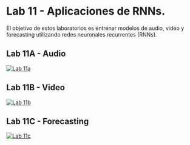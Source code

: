 # Lab 11 - Aplicaciones de RNNs.

El objetivo de estos laboratorios es entrenar modelos de audio, video y forecasting utilizando redes neuronales recurrentes (RNNs).

## Lab 11A - Audio

[![Lab 11a](https://colab.research.google.com/assets/colab-badge.svg)](https://colab.research.google.com/github/FCEIA-AAII/lab11/blob/master/lab11-a.ipynb)


## Lab 11B - Video

[![Lab 11b](https://colab.research.google.com/assets/colab-badge.svg)](https://colab.research.google.com/github/FCEIA-AAII/lab11/blob/master/lab11-b.ipynb)

## Lab 11C - Forecasting

[![Lab 11c](https://colab.research.google.com/assets/colab-badge.svg)](https://colab.research.google.com/github/FCEIA-AAII/lab11/blob/master/lab11-c.ipynb)
